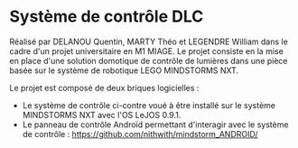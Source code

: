 # Système de contrôle DLC 
Réalisé par DELANOU Quentin, MARTY Théo et LEGENDRE William dans le cadre d'un projet universitaire en M1 MIAGE.
Le projet consiste en la mise en place d'une solution domotique de contrôle de lumières dans une pièce basée sur le système de robotique LEGO MINDSTORMS NXT.

Le projet est composé de deux briques logicielles :
- Le système de contrôle ci-contre voué à être installé sur le système MINDSTORMS NXT avec l'OS LeJOS 0.9.1. 
- Le panneau de contrôle Androïd permettant d'interagir avec le système de contrôle : https://github.com/nithwith/mindstorm_ANDROID/

